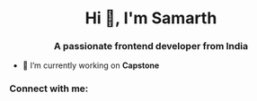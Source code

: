 <h1 align="center">Hi 👋, I'm Samarth</h1>
<h3 align="center">A passionate frontend developer from India</h3>

- 🔭 I’m currently working on **Capstone**

<h3 align="left">Connect with me:</h3>
<p align="left">
</p>

